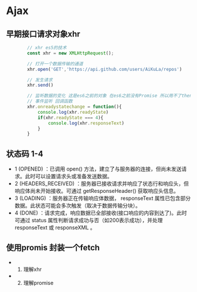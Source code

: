 # Ajax

## 早期接口请求对象xhr
```js
        // xhr es5的技术
        const xhr = new XMLHttpRequest();

        // 打开一个数据传输的通道
        xhr.open('GET','https://api.github.com/users/AiKuLa/repos')

        // 发生请求
        xhr.send()

        // 监听数据的变化 这是es6之前的对象 在es6之前没有Promise 所以用不了then
        // 事件监听 回调函数
        xhr.onreadystatechange = function(){
            console.log(xhr.readyState)
            if(xhr.readyState === 4){
                console.log(xhr.responseText)
            }
        }
```
## 状态码 1-4
- 1 (OPENED) ：已调用 open() 方法，建立了与服务器的连接，但尚未发送请求。此时可以设置请求头或准备发送数据。
- 2 (HEADERS_RECEIVED) ：服务器已接收请求并响应了状态行和响应头，但响应体尚未开始接收。可通过 getResponseHeader() 获取响应头信息。
- 3 (LOADING) ：服务器正在传输响应体数据， responseText 属性已包含部分数据。此状态可能会多次触发（取决于数据传输分块）。
- 4 (DONE) ：请求完成，响应数据已全部接收(接口响应的内容到达了)。此时可通过 status 属性判断请求成功与否（如200表示成功），并处理 responseText 或 responseXML 。


## 使用promis 封装一个fetch
- 1. 理解xhr
- 2. 理解promise
